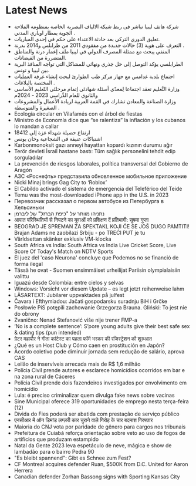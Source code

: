 # Latest News
-  شركة هاتف ليبيا تباشر فی ربط شبكة الالياف البصرية الخاصة بمنظومة الملاحة الجوية بمطار اوباري المدني .
-  تعليق الدوري التركي بعد حادثة الاعتداء على حكم في إحدى المباريات.
-  التعرف على هوية (3) حالات جديدة من مفقودي 2011 من طرابلس و2014 بدرنة .
-  المنفي يبحث مع ممثلة المصرف الدولي في ليبيا ملف إعمار درنة والمناطق المتضررة من الفيضانات.
-  الطرابلسي يؤكد التوصل إلى حل جذري ونهائي للمشاكل التي تواجه المنافذ البرية بين ليبيا و تونس.
-  اجتماع بلدية غدامس مع جهاز مركز طب الطوارئ لبحث إنشاء غرفة العمليات المختصة بالبلاغات .
-  وزارة التَّعليم تعقد اجتماعا لِمعدّي أسئلة شهادتَي إتمام مرحلتَي التّعليم الأساسي والثانوي للعام الدِّراسي 2023 - 2024م
-  وزارة الصناعة والمعادن تشارك في القمة العربية لريادة الأعمال والمشروعات الصغيرة والمتوسطة .
-  Ecología circular en Vilafamés con el árbol de fiestas
-  Ministro de Economía dice que “se ralentiza” la inflación y los cubanos lo mandan a callar
-  ارتفاع حصيلة شهداء غزة إلى 18412
-  اشتباکات عنیفة فی الشجاعیة وخان یونس
-  Karbonmonoksit gazı anneyi hayattan kopardı kızının durumu ağır
-  Terör devleti İsrail hastane bastı: Tüm sağlık personelini tehdit edip sorguladılar
-  La prevención de riesgos laborales, política transversal del Gobierno de Aragón
-  АЗС «Роснефть» представила обновленное мобильное приложение
-  Nicki Minaj brings Gag City to ‘Roblox’
-  El Cabildo activado el sistema de emergencia del Teleférico del Teide
-  Temu was the most-downloaded iPhone app in the U.S. in 2023
-  Перевозчик рассказал о первом автобусе из Петербурга в Хельсиньки
-  נתניהו מוותר על "כיפת הברזל" של ליברמן
-  आपात परिस्थितियों से निपटने का युवाओं को प्रशिक्षण दें प्रतिभागी: सुषमा गुप्ता
-  BEOGRAD JE SPREMAN ZA SPEKTAKL KOJI ĆE SE JOŠ DUGO PAMTITI! Brajan Adams ne zaobilazi Srbiju - po TREĆI PUT je tu
-  Världsettan skänker exklusiv VM-klocka
-  South Africa vs India: South Africa vs India Live Cricket Score, Live Score Of Today's Match on NDTV Sports
-  El juez del 'caso Neurona' concluye que Podemos no se financió de forma ilegal
-  Tässä he ovat - Suomen ensimmäiset urheilijat Pariisin olympialaisiin valittu
-  Iguazú desde Colombia: entre cielos y selvas
-  Windows: Vorsicht vor diesem Update – es legt jetzt reihenweise lahm
-  LÄSARTEXT: Jubilarer uppvaktades på julfest
-  Čavara i Efthymiadou: Jačati gospodarsku suradnju BiH i Grčke
-  Posłowie PiS potępili zachowanie Grzegorza Brauna. Gliński: To jest nie do obrony
-  Zvanično: Nenad Stefanović više nije trener FMP-a
-  ‘No is a complete sentence’: S’pore young adults give their best safe sex & dating tips (pun intended)
-  ग्रेटर महापौर ने गीता कांटेस्ट का पहला फॉर्म भरकर की रजिस्ट्रेशन की शुरुआत
-  ¿Qué es un Host Club y Cómo caen en prostitución en Japón?
-  Acordo coletivo pode diminuir jornada sem redução de salário, aprova CAS
-  Leilão de inservíveis arrecada mais de R$ 1,6 milhão
-  Polícia Civil prende autores e esclarece homicídios ocorridos em bar e na zona rural de Cáceres
-  Polícia Civil prende dois fazendeiros investigados por envolvimento em homicídio
-  Lula: é preciso criminalizar quem divulga fake news sobre vacinas
-  Sine Municipal oferece 319 oportunidades de emprego nesta terça-feira (12)
-  Dívida do Fies poderá ser abatida com prestação de serviço público
-  एनसीआर में ऑन डिमांड लग्ज़री कार चुराने वाले गिरोह के चार बदमाश गिरफ्तार
-  Maioria do CNJ vota por paridade de gênero para cargos nos tribunais
-  Prefeitura de Cuiabá reforça orientação sobre veto ao uso de fogos de artifícios que produzam estampido
-  Natal da Gente 2023 leva espetáculo de neve, mágica e show de lambadão para o bairro Pedra 90
-  "Es bleibt spannend": Gibt es Schnee zum Fest?
-  CF Montreal acquires defender Ruan, $500K from D.C. United for Aaron Herrera
-  Canadian defender Zorhan Bassong signs with Sporting Kansas City

